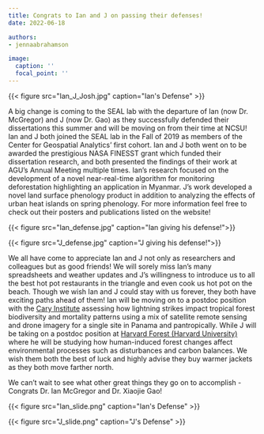 ```yaml
---
title: Congrats to Ian and J on passing their defenses!
date: 2022-06-18

authors:
- jennaabrahamson

image:
  caption: ''
  focal_point: ''
---
```


{{< figure src="Ian_J_Josh.jpg" caption="Ian's Defense" >}}


A big change is coming to the SEAL lab with the departure of Ian (now Dr. McGregor) and J (now Dr. Gao) as they successfully defended their dissertations this summer and will be moving on from their time at NCSU! Ian and J both joined the SEAL lab in the Fall of 2019 as members of the Center for Geospatial Analytics’ first cohort. Ian and J both went on to be awarded the prestigious NASA FINESST grant which funded their dissertation research, and both presented the findings of their work at AGU’s Annual Meeting multiple times. Ian’s research focused on the development of a novel near-real-time algorithm for monitoring deforestation highlighting an application in Myanmar. J’s work developed a novel land surface phenology product in addition to analyzing the effects of urban heat islands on spring phenology. For more information feel free to check out their posters and publications listed on the website!


{{< figure src="Ian_defense.jpg" caption="Ian giving his defense!">}}

{{< figure src="J_defense.jpg" caption="J giving his defense!">}}


We all have come to appreciate Ian and J not only as researchers and colleagues but as good friends! We will sorely miss Ian’s many spreadsheets and weather updates and J’s willingness to introduce us to all the best hot pot restaurants in the triangle and even cook us hot pot on the beach. Though we wish Ian and J could stay with us forever, they both have exciting paths ahead of them! Ian will be moving on to a postdoc position with the [Cary Institute](https://www.caryinstitute.org/) assessing how lightning strikes impact tropical forest biodiversity and mortality patterns using a mix of satellite remote sensing and drone imagery for a single site in Panama and pantropically. While J will be taking on a postdoc position at [Harvard Forest (Harvard University)](https://harvardforest.fas.harvard.edu/) where he will be studying how human-induced forest changes affect environmental processes such as disturbances and carbon balances. We wish them both the best of luck and highly advise they buy warmer jackets as they both move farther north. 



We can’t wait to see what other great things they go on to accomplish - Congrats Dr. Ian McGregor and Dr. Xiaojie Gao!

{{< figure src="Ian_slide.png" caption="Ian's Defense" >}}

{{< figure src="J_slide.png" caption="J's Defense" >}}
